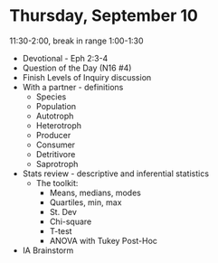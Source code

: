 # Thursday, September 10

11:30-2:00, break in range 1:00-1:30

* Devotional - Eph 2:3-4
* Question of the Day (N16 #4)
* Finish Levels of Inquiry discussion
* With a partner - definitions
    * Species
    * Population
    * Autotroph
    * Heterotroph
    * Producer
    * Consumer
    * Detritivore
    * Saprotroph
* Stats review - descriptive and inferential statistics
    * The toolkit:
        * Means, medians, modes
        * Quartiles, min, max
        * St. Dev
        * Chi-square
        * T-test
        * ANOVA with Tukey Post-Hoc
* IA Brainstorm